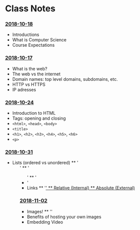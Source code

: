 # Class Notes

### [2018-10-18](Classwork/2018-10-18/)
* Introductions
* What is Computer Science
* Course Expectations

### [2018-10-17](Classwork/2018-10-17/)
* What is the web?
* The web vs the internet
* Domain names: top level domains, subdomains, etc.
* HTTP vs HTTPS
* IP adresses

### [2018-10-24](Classwork/2018-10-24/)
* Introduction to HTML
* Tags: opening and closing
* `<html>`, `<head>`, `<body>`
* `<title>`
* `<h1>`, `<h2>`, `<h3>`, `<h4>`, `<h5>`, `<h6>`
* `<p>`

### [2018-10-31](Classwork/2018-10-31/)
* Lists (ordered vs unordered)
** '<ol>'
** '<ul>'
** '<li>'
* Links
** '<a href="">'
** Relative (Internal)
** Absolute (External)

### [2018-11-02](Classwork/2018-11-02/)
* Images!
** '<img src="">'
* Benefits of hosting your own images
* Embedding Video